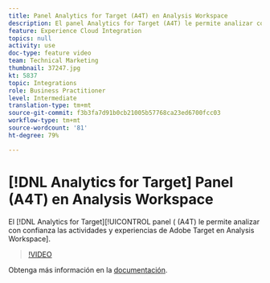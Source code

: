 ```yaml
---
title: Panel Analytics for Target (A4T) en Analysis Workspace
description: El panel Analytics for Target (A4T) le permite analizar con confianza las actividades y experiencias de Adobe Target en Analysis Workspace.
feature: Experience Cloud Integration
topics: null
activity: use
doc-type: feature video
team: Technical Marketing
thumbnail: 37247.jpg
kt: 5837
topic: Integrations
role: Business Practitioner
level: Intermediate
translation-type: tm+mt
source-git-commit: f3b3fa7d91b0cb21005b57768ca23ed6700fcc03
workflow-type: tm+mt
source-wordcount: '81'
ht-degree: 79%

---
```



# [!DNL Analytics for Target] Panel (A4T) en Analysis Workspace

El [!DNL Analytics for Target][!UICONTROL panel  ( (A4T) le permite analizar con confianza las actividades y experiencias de Adobe Target en Analysis Workspace].

>[!VIDEO](https://video.tv.adobe.com/v/37247/?quality=12&learn=on)

Obtenga más información en la [documentación](https://docs.adobe.com/content/help/es-ES/analytics/analyze/analysis-workspace/panels/a4t-panel.html).
